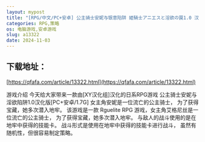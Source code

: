 ```yaml
---
layout: mypost
title: "[RPG/中文/PC+安卓] 公主骑士安妮与银意陷阱 姫騎士アニエスと淫欲の罠1.0 汉化作弊版 [1.9G]"
categories: RPG,策略
os: 电脑游戏,安卓游戏
slug: a13322
date: 2024-11-03
---
```


## 下载地址：

[https://qfafa.com/article/13322.html](https://qfafa.com/article/13322.html)

游戏介绍
今天给大家带来一款由\[XY汉化组\]汉化的日系RPG游戏
公主骑士安妮与淫欲陷阱1.0汉化版\[PC+安卓/1.7G\]
女主角安妮是一位流亡的公主骑士，
为了获得宝藏，她多次潜入地牢。
该游戏是一款 Rguelite RPG 游戏，女主角艾格尼丝是一位流亡的公主骑士，
为了获得宝藏，她多次潜入地牢。
与敌人的战斗使用的是在地牢中获得的技能卡。
战斗形式是使用在地牢中获得的技能卡进行战斗，
虽然有随机性，但很容易制定策略。
